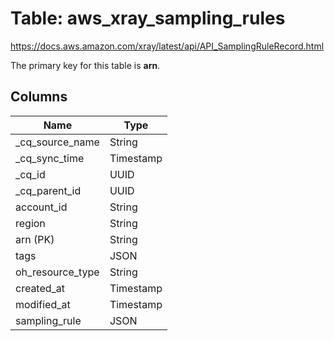 # Table: aws_xray_sampling_rules

https://docs.aws.amazon.com/xray/latest/api/API_SamplingRuleRecord.html

The primary key for this table is **arn**.



## Columns
| Name          | Type          |
| ------------- | ------------- |
|_cq_source_name|String|
|_cq_sync_time|Timestamp|
|_cq_id|UUID|
|_cq_parent_id|UUID|
|account_id|String|
|region|String|
|arn (PK)|String|
|tags|JSON|
|oh_resource_type|String|
|created_at|Timestamp|
|modified_at|Timestamp|
|sampling_rule|JSON|